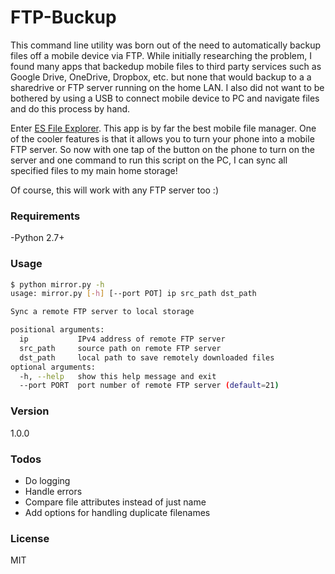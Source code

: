 # FTP-Buckup

This command line utility was born out of the need to automatically backup files off a mobile device via FTP. While initially researching the problem, I found many apps that backedup mobile files to third party services such as Google Drive, OneDrive, Dropbox, etc. but none that would backup to a a sharedrive or FTP server running on the home LAN. I also did not want to be bothered by using a USB to connect mobile device to PC and navigate files and do this process by hand.

Enter [ES File Explorer](https://play.google.com/store/apps/details?id=com.estrongs.android.pop&hl=en). This app is by far the best mobile file manager. One of the cooler features is that it allows you to turn your phone into a mobile FTP server. So now with one tap of the button on the phone to turn on the server and one command to run this script on the PC, I can sync all specified files to my main home storage!

Of course, this will work with any FTP server too :)

### Requirements
-Python 2.7+

### Usage
```sh
$ python mirror.py -h 
usage: mirror.py [-h] [--port POT] ip src_path dst_path

Sync a remote FTP server to local storage

positional arguments:
  ip           IPv4 address of remote FTP server
  src_path     source path on remote FTP server
  dst_path     local path to save remotely downloaded files
optional arguments:
  -h, --help   show this help message and exit
  --port PORT  port number of remote FTP server (default=21)
```
### Version
1.0.0

### Todos

 - Do logging
 - Handle errors
 - Compare file attributes instead of just name
 - Add options for handling duplicate filenames

### License
MIT
